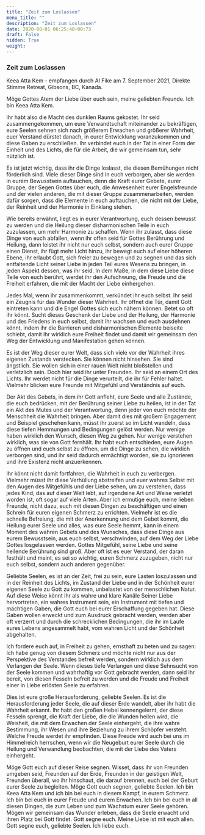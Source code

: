 ```yaml
---
title: "Zeit zum Loslassen"
menu_title: ""
description: "Zeit zum Loslassen"
date: 2020-08-01 06:25:48+00:73
draft: False
hidden: True
weight:
---
```

### Zeit zum Loslassen

Keea Atta Kem - empfangen durch Al Fike am 7. September 2021, Direkte Stimme Retreat, Gibsons, BC, Kanada.

Möge Gottes Atem der Liebe über euch sein, meine geliebten Freunde. Ich bin Keea Atta Kem.

Ihr habt also die Macht des dunklen Raums gekostet. Ihr seid zusammengekommen, um eure Verwandtschaft miteinander zu bekräftigen, eure Seelen sehnen sich nach größerem Erwachen und größerer Wahrheit, euer Verstand dürstet danach, in eurer Entwicklung voranzukommen und diese Gaben zu erschließen. Ihr verbindet euch in der Tat in einer Form der Einheit und des Lichts, die für die Arbeit, die wir gemeinsam tun, sehr nützlich ist.

Es ist jetzt wichtig, dass ihr die Dinge loslasst, die diesen Bemühungen nicht förderlich sind. Viele dieser Dinge sind in euch verborgen, aber sie werden in eurem Bewusstsein auftauchen, denn die Kraft eurer Gebete, eurer Gruppe, der Segen Gottes über euch, die Anwesenheit eurer Engelsfreunde und der vielen anderen, die mit dieser Gruppe zusammenarbeiten, werden dafür sorgen, dass die Elemente in euch auftauchen, die nicht mit der Liebe, der Reinheit und der Harmonie in Einklang stehen.

Wie bereits erwähnt, liegt es in eurer Verantwortung, euch dessen bewusst zu werden und die Heilung dieser disharmonischen Teile in euch zuzulassen, um mehr Harmonie zu schaffen. Wenn ihr zulasst, dass diese Dinge von euch abfallen, wenn ihr offen seid für Gottes Berührung und Heilung, dann leistet ihr nicht nur euch selbst, sondern auch eurer Gruppe einen Dienst, ihr fügt mehr Licht hinzu, ihr bewegt euch auf einer höheren Ebene, ihr erlaubt Gott, sich freier zu bewegen und zu segnen und das sich entfaltende Licht seiner Liebe in jeden Teil eures Wesens zu bringen, in jeden Aspekt dessen, was ihr seid. In dem Maße, in dem diese Liebe diese Teile von euch berührt, werdet ihr den Aufschwung, die Freude und die Freiheit erfahren, die mit der Macht der Liebe einhergehen.

Jedes Mal, wenn ihr zusammenkommt, verkündet ihr euch selbst. Ihr seid ein Zeugnis für das Wunder dieser Wahrheit. Ihr öffnet die Tür, damit Gott eintreten kann und die Engel Gottes sich euch nähern können. Betet so oft ihr könnt. Sucht dieses Geschenk der Liebe und der Heilung, der Harmonie und des Friedens in euch selbst, damit ihr wachsen und euch ausdehnen könnt, indem ihr die Barrieren und disharmonischen Elemente beiseite schiebt, damit ihr wirklich eure Freiheit findet und damit wir gemeinsam den Weg der Entwicklung und Manifestation gehen können.

Es ist der Weg dieser eurer Welt, dass sich viele vor der Wahrheit ihres eigenen Zustands verstecken. Sie können nicht hinsehen. Sie sind ängstlich. Sie wollen sich in einer rauen Welt nicht bloßstellen und verletzlich sein. Doch hier seid ihr unter Freunden. Ihr seid an einem Ort des Lichts. Ihr werdet nicht für die Dinge verurteilt, die ihr für Fehler haltet. Vielmehr blicken eure Freunde mit Mitgefühl und Verständnis auf euch.

Der Akt des Gebets, in dem ihr Gott anfleht, eure Seele und alle Zustände, die euch bedrücken, mit der Berührung seiner Liebe zu heilen, ist in der Tat ein Akt des Mutes und der Verantwortung, denn jeder von euch möchte der Menschheit die Wahrheit bringen. Aber damit dies mit großem Engagement und Beispiel geschehen kann, müsst ihr zuerst so im Licht wandeln, dass diese tiefen Hemmungen und Bedingungen gelöst werden. Nur wenige haben wirklich den Wunsch, diesen Weg zu gehen. Nur wenige verstehen wirklich, was sie von Gott fernhält. Ihr habt euch entschieden, eure Augen zu öffnen und euch selbst zu öffnen, um die Dinge zu sehen, die wirklich verborgen sind, und ihr seid dadurch ermächtigt worden, sie zu ignorieren und ihre Existenz nicht anzuerkennen.

Ihr könnt nicht damit fortfahren, die Wahrheit in euch zu verbergen. Vielmehr müsst ihr diese Verhüllung abstreifen und euer wahres Selbst mit den Augen des Mitgefühls und der Liebe sehen, um zu verstehen, dass jedes Kind, das auf dieser Welt lebt, auf irgendeine Art und Weise verletzt worden ist, oft sogar auf viele Arten. Aber ich ermutige euch, meine lieben Freunde, nicht dazu, euch mit diesen Dingen zu beschäftigen und einen Schrein für euren eigenen Schmerz zu errichten. Vielmehr ist es die schnelle Befreiung, die mit der Anerkennung und dem Gebet kommt, die Heilung eurer Seele und alles, was eure Seele hemmt, kann in einem Moment des wahren Gebets und des Wunsches, dass diese Dinge aus eurem Bewusstsein, aus euch selbst, verschwinden, auf dem Weg der Liebe Gottes losgelassen werden. Gottes Mitgefühl, seine Liebe und seine heilende Berührung sind groß. Aber oft ist es euer Verstand, der daran festhält und meint, es sei so wichtig, euren Schmerz zuzugeben, nicht nur euch selbst, sondern auch anderen gegenüber.

Geliebte Seelen, es ist an der Zeit, frei zu sein, eure Lasten loszulassen und in der Reinheit des Lichts, im Zustand der Liebe und in der Schönheit eurer eigenen Seele zu Gott zu kommen, unbelastet von der menschlichen Natur. Auf diese Weise könnt ihr als wahre und klare Kanäle Seiner Liebe hervortreten, ein wahres Instrument sein, ein Instrument mit tiefen und mächtigen Gaben, die Gott euch bei eurer Erschaffung gegeben hat. Diese Gaben wollen erweckt und zum Ausdruck gebracht werden, werden aber oft verzerrt und durch die schrecklichen Bedingungen, die ihr im Laufe eures Lebens angesammelt habt, vom wahren Licht und der Schönheit abgehalten.

Ich fordere euch auf, in Freiheit zu gehen, ernsthaft zu beten und zu sagen: Ich habe genug von diesem Schmerz und möchte nicht nur aus der Perspektive des Verstandes befreit werden, sondern wirklich aus dem Verlangen der Seele. Wenn dieses tiefe Verlangen und diese Sehnsucht von der Seele kommen und wahrhaftig vor Gott gebracht werden, dann seid ihr bereit, von diesen Fesseln befreit zu werden und die Freude und Freiheit einer in Liebe erlösten Seele zu erfahren.

Dies ist eure große Herausforderung, geliebte Seelen. Es ist die Herausforderung jeder Seele, die auf dieser Erde wandelt, aber ihr habt die Wahrheit erkannt. Ihr habt den großen Hebel kennengelernt, der diese Fesseln sprengt, die Kraft der Liebe, die die Wunden heilen wird, die Weisheit, die mit dem Erwachen der Seele einhergeht, die ihre wahre Bestimmung, ihr Wesen und ihre Beziehung zu ihrem Schöpfer versteht. Welche Freude werdet ihr empfinden. Diese Freude wird auch bei uns im Himmelreich herrschen, wenn wir die Neugeburt eurer Seele durch die Heilung und Verwandlung beobachten, die mit der Liebe des Vaters einhergeht.

Möge Gott euch auf dieser Reise segnen. Wisset, dass ihr von Freunden umgeben seid, Freunden auf der Erde, Freunden in der geistigen Welt, Freunden überall, wo ihr hinschaut, die darauf brennen, euch bei der Geburt eurer Seele zu begleiten. Möge Gott euch segnen, geliebte Seelen. Ich bin Keea Atta Kem und ich bin bei euch in diesem Kampf, in eurem Schmerz. Ich bin bei euch in eurer Freude und eurem Erwachen. Ich bin bei euch in all diesen Dingen, die zum Leben und zum Wachstum eurer Seele gehören. Mögen wir gemeinsam das Wunder erleben, dass die Seele erwacht und ihren Platz bei Gott findet. Gott segne euch. Meine Liebe ist mit euch allen. Gott segne euch, geliebte Seelen. Ich liebe euch.
